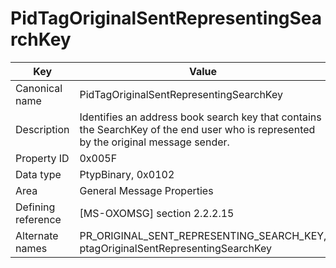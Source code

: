 # PidTagOriginalSentRepresentingSearchKey

| Key | Value |
|---|---|
| Canonical name | PidTagOriginalSentRepresentingSearchKey |
| Description | Identifies an address book search key that contains the SearchKey of the end user who is represented by the original message sender. |
| Property ID | 0x005F |
| Data type | PtypBinary, 0x0102 |
| Area | General Message Properties |
| Defining reference | [MS-OXOMSG] section 2.2.2.15 |
| Alternate names | PR_ORIGINAL_SENT_REPRESENTING_SEARCH_KEY, ptagOriginalSentRepresentingSearchKey |
